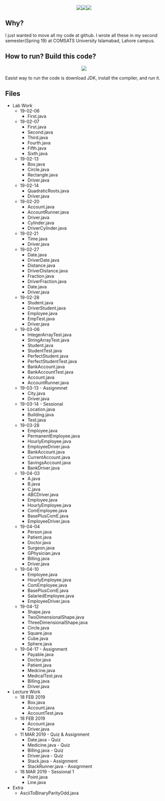 <p align="center"><img src='https://img.shields.io/badge/Developer-Arose%20Niazi-blue.svg?style=popout-square&logo=Java' ><img src='https://img.shields.io/badge/Programmed%20in-Java%208-blue.svg?style=popout-square&logo=Java' ><img src='https://img.shields.io/badge/Programmed%20in-Java-blue.svg?style=popout-square&logo=Java' ></p>

## Why?
I just wanted to move all my code at github. I wrote all these in my second semester(Spring 19) at COMSATS University Islamabad, Lahore campus.

## How to run? Build this code?
<p align="center"><a url='https://www.oracle.com/technetwork/java/javase/downloads/jdk8-downloads-2133151.html'><img src='https://img.shields.io/badge/Java%20Development%20Kit-8%20Onwards-orange.svg?style=popout-square&logo=codio' /></a></p>
Easist way to run the code is download JDK, install the compiler, and run it. 

## Files
- Lab Work
	- 19-02-06
		- First.java
	- 19-02-07
		- First.java
		- Second.java
		- Third.java
		- Fourth.java
		- Fifth.java
		- Sixth.java
	- 19-02-13
		- Box.java
		- Circle.java
		- Rectangle.java
		- Driver.java
	- 19-02-14
		- QuadraticRoots.java
		- Driver.java 
	- 19-02-20
		- Account.java 
		- AccountRunner.java
		- Driver.java	
		- Cylinder.java
		- DriverCylinder.java
	- 19-02-21
		- Time.java 
		- Driver.java	
	- 19-02-27
		- Date.java 
		- DriverDate.java
		- Distance.java 
		- DriverDistance.java		
		- Fraction.java 
		- DriverFraction.java	
		- Date.java
		- Driver.java
	- 19-02-28
		- Student.java 
		- DriverStudent.java
		- Employee.java 
		- EmpTest.java
		- Driver.java
	- 19-03-06
		- IntegerArrayTest.java 
		- StringArrayTest.java
		- Student.java
		- StudentTest.java
		- PerfectStudent.java
		- PerfectStudentTest.java
		- BankAccount.java 
		- BankAccountTest.java	
		- Account.java 
		- AccountRunner.java
	- 19-03-13 - Assignmnet
		- City.java
		- Driver.java
	- 19-03-14 - Sessional
		- Location.java
		- Building.java
		- Test.java
	- 19-03-28
		- Employee.java
		- PermanentEmployee.java
		- HourlyEmployee.java
		- EmployeeDriver.java
		- BankAccount.java
		- CurrentAccount.java
		- SavingsAccount.java
		- BankDriver.java
	- 19-04-03
		- A.java
		- B.java
		- C.java
		- ABCDriver.java
		- Employee.java
		- HourlyEmployee.java
		- ComEmployee.java
		- BasePlusComE.java
		- EmployeeDriver.java
	- 19-04-04
		- Person.java
		- Patient.java
		- Doctor.java
		- Surgeon.java
		- GPhysician.java
		- Billing.java
		- Driver.java
	- 19-04-10
		- Employee.java
		- HourlyEmployee.java
		- ComEmployee.java
		- BasePlusComE.java
		- SalariedEmployee.java
		- EmployeeDriver.java
	- 19-04-12
		- Shape.java
		- TwoDimensionalShape.java
		- ThreeDimensionalShape.java
		- Circle.java
		- Square.java
		- Cube.java
		- Sphere.java
	- 19-04-17 - Assignment
		- Payable.java
		- Doctor.java
		- Patient.java
		- Medcine.java
		- MedicalTest.java
		- Billing.java
		- Driver.java
- Lecture Work
	- 18 FEB 2019
		- Box.java
		- Account.java
		- AccountTest.java
	- 18 FEB 2019
		- Account.java <br>
		- Driver.java <br>	
	- 11 MAR 2019 - Quiz & Assignment
		- Date.java - Quiz
		- Medicine.java - Quiz
		- Billing.java - Quiz
		- Driver.java - Quiz
		- Stack.java - Assignment
		- StackRunner.java - Assignment
	- 18 MAR 2019 - Sessional 1
		- Point.java
		- Line.java
- Extra
	- AsciiToBinaryParityOdd.java